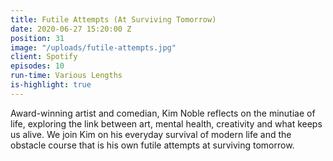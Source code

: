 ```yaml
---
title: Futile Attempts (At Surviving Tomorrow)
date: 2020-06-27 15:20:00 Z
position: 31
image: "/uploads/futile-attempts.jpg"
client: Spotify
episodes: 10
run-time: Various Lengths
is-highlight: true
---
```


Award-winning artist and comedian, Kim Noble reflects on the minutiae of life, exploring the link between art, mental health, creativity and what keeps us alive. We join Kim on his everyday survival of modern life and the obstacle course that is his own futile attempts at surviving tomorrow.  
